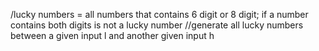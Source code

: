 /lucky numbers = all numbers that contains 6 digit or 8 digit; if a number contains both digits is not a lucky number
//generate all lucky numbers between a given input l and another given input h
